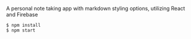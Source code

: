 A personal note taking app with markdown styling options, utilizing React and Firebase

```
$ npm install
$ npm start
```
